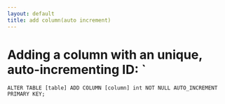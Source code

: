 ```yaml
---
layout: default
title: add column(auto increment)
---
```


# Adding a column with an unique, auto-incrementing ID: `

`ALTER TABLE [table] ADD COLUMN [column] int NOT NULL AUTO_INCREMENT PRIMARY KEY;`
